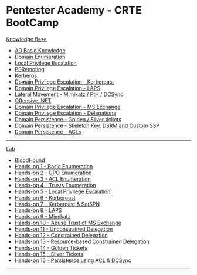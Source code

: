 # Pentester Academy - CRTE BootCamp

[Knowledge Base]()

  * [AD Basic Knowledge](n01-BasicKnowledge.md)
  * [Domain Enumeration](n02-DomainEnum.md)
  * [Local Privilege Escalation](n03-PrivilegeEsc.md)
  * [PSRemoting](n04-PSRemoting.md)
  * [Kerberos](n05-Kerberos.md)
  * [Domain Privilege Escalation - Kerberoast](n06-Kerberoast.md)
  * [Domain Privilege Escalation - LAPS](n07-LAPS.md)
  * [Lateral Movement - Mimikatz / PtH / DCSync](n08-Mimikatz.md)
  * [Offensive .NET](n09-OffensiveDotNet.md)
  * [Domain Privilege Escalation - MS Exchange](n10-MSProdTrust.md)
  * [Domain Privilege Escalation - Delegations](n11-Delegation.md)
  * [Domain Persistence - Golden / Silver tickets](n12-goldensilverticket.md)
  * [Domain Persistence - Skeleton Key, DSRM and Custom SSP](n13-SkeletonKeyDSRMCSSP.md)
  * [Domain Persistence - ACLs](n14-PersistenceACL.md)

- - - -

[Lab]()

  * [BloodHound](l00-Bloodhound.md)
  * [Hands-on 1 - Basic Enumeration](l01-Enum.md)
  * [Hands-on 2 - GPO Enumeration](l02-GPOEnum.md)
  * [Hands-on 3 - ACL Enumeration](l03-ACLEnum.md)
  * [Hands-on 4 - Trusts Enumeration](l04-TrustsEnum.md)
  * [Hands-on 5 - Local Privilege Escalation](l05-LocalPrivEsc.md)
  * [Hands-on 6 - Kerberoast](l06-Kerberoast.md)
  * [Hands-on 7 - Kerberoast & SetSPN](l07-SetSPN.md)
  * [Hands-on 8 - LAPS](l08-LAPS.md)
  * [Hands-on 9 - Mimikatz](l09-Mimikatz.md)
  * [Hands-on 10 - Abuse Trust of MS Exchange](l10-Exchange.md)
  * [Hands-on 11 - Unconstrained Delegation](l11-UnconstrainedDelegation.md)
  * [Hands-on 12 - Constrained Delegation](l12-ConstrainedDelegation.md)
  * [Hands-on 13 - Resource-based Constrained Delegation](l13-RBCD.md)
  * [Hands-on 14 - Golden Tickets](l14-GoldenTicket.md)
  * [Hands-on 15 - Silver Tickets](l15-SilverTicket.md)
  * [Hands-on 16 - Persistence using ACL & DCSync](l16-DCSync.md)
  
- - - - 
